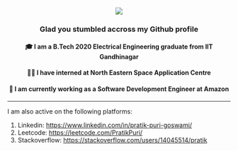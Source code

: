 <h1 align = "center">
    <img src = "https://readme-typing-svg.herokuapp.com?font=Fira+Code&size=35&duration=3500&pause=1000&center=true&vCenter=true&random=false&width=435&lines=Hi+There+%F0%9F%91%8B;I+am+Pratik+Puri!">
</h1>

<h3 align = "center"> 
    Glad you stumbled accross my Github profile 
</h3>

<h4 align = "center">
    🎓 I am a B.Tech 2020 Electrical Engineering graduate from IIT Gandhinagar
</h4>

<h4 align = "center">
    👨‍💻 I have interned at North Eastern Space Application Centre
</h4>

<h4 align = "center">
    🏢 I am currently working as a Software Development Engineer at Amazon
</h4>

<hr>

I am also active on the following platforms:

1. Linkedin: https://www.linkedin.com/in/pratik-puri-goswami/
2. Leetcode: https://leetcode.com/PratikPuri/
3. Stackoverflow: https://stackoverflow.com/users/14045514/pratik
